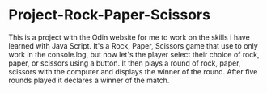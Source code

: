 # Project-Rock-Paper-Scissors

This is a project with the Odin website for me to work on the skills I have learned with Java Script.
It's a Rock, Paper, Scissors game that use to only work in the console.log, but now let's the player select their choice of rock, paper, or scissors using a
button. It then plays a round of rock, paper, scissors with the computer and displays the winner of the round. 
After five rounds played it declares a winner of the match.

